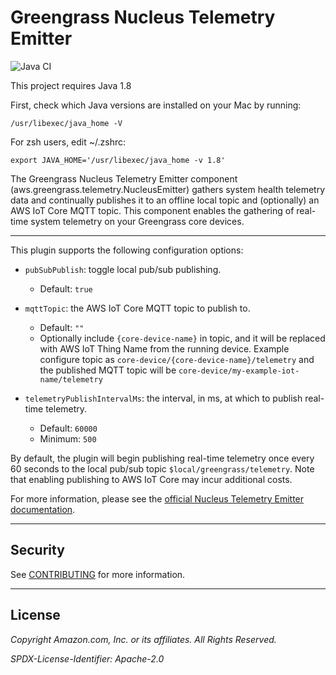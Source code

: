 # Greengrass Nucleus Telemetry Emitter
![Java CI](https://github.com/aws-greengrass/aws-greengrass-telemetry-nucleus-emitter/workflows/Java%20CI/badge.svg?branch=main)

This project requires Java 1.8

First, check which Java versions are installed on your Mac by running:

`/usr/libexec/java_home -V`

For zsh users, edit ~/.zshrc:

`export JAVA_HOME='/usr/libexec/java_home -v 1.8'`

The Greengrass Nucleus Telemetry Emitter component (aws.greengrass.telemetry.NucleusEmitter) gathers system health telemetry data and continually publishes it to an offline local topic and (optionally) an AWS IoT Core MQTT topic. This component enables the gathering of real-time system telemetry on your Greengrass core devices.

---
This plugin supports the following configuration options:
* `pubSubPublish`: toggle local pub/sub publishing. 
  * Default: `true`
* `mqttTopic`: the AWS IoT Core MQTT topic to publish to. 
  * Default: `""`
  * Optionally include `{core-device-name}` in topic, and it will be replaced with
    AWS IoT Thing Name from the running device. Example configure topic as `core-device/{core-device-name}/telemetry`
    and the published MQTT topic will be `core-device/my-example-iot-name/telemetry`
     
* `telemetryPublishIntervalMs`: the interval, in ms, at which to publish real-time telemetry. 
  * Default: `60000`
  * Minimum: `500`

By default, the plugin will begin publishing real-time telemetry once every 60 seconds to the local pub/sub topic `$local/greengrass/telemetry`.
Note that enabling publishing to AWS IoT Core may incur additional costs.

For more information, please see the [official Nucleus Telemetry Emitter documentation](https://docs.aws.amazon.com/greengrass/v2/developerguide/nucleus-emitter-component.html). 

---
## Security
See [CONTRIBUTING](CONTRIBUTING.md#security-issue-notifications) for more information.

---
## License
*Copyright Amazon.com, Inc. or its affiliates. All Rights Reserved.*

*SPDX-License-Identifier: Apache-2.0*